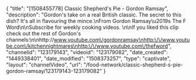 {
    "title": "[1508455778] Classic Shepherd's Pie - Gordon Ramsay",
    "description": "Gordon's take on a real British classic. The secret to this dish? It's all in flavouring the mince.\nFrom Gordon Ramsay\u2019s The F Word\n\nSubscribe for weekly cooking videos. \n\nIf you liked this clip check out the rest of Gordon's channels:\n\nhttp:\/\/www.youtube.com\/gordonramsay\nhttp:\/\/www.youtube.com\/kitchennightmares\nhttp:\/\/www.youtube.com\/thefword",
    "channelid": "123179143",
    "videoid": "123179082",
    "date_created": "1449338401",
    "date_modified": "1508373257",
    "type": "captivate",
    "layout": "channelVideo",
    "url": "\/food-network\/classic-shepherd-s-pie-gordon-ramsay\/123179143-123179082"
}